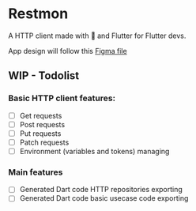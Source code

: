# Restmon

A HTTP client made with 💚 and Flutter for Flutter devs.

App design will follow this 
<a href="https://www.figma.com/file/8eJcNNCEOn9NIAIVOd6LZl/Restmon?node-id=0%3A1">
    Figma file
</a>

## WIP - Todolist

### Basic HTTP client features:
- [ ] Get requests
- [ ] Post requests
- [ ] Put requests
- [ ] Patch requests
- [ ] Environment (variables and tokens) managing

### Main features
- [ ] Generated Dart code HTTP repositories exporting
- [ ] Generated Dart code basic usecase code exporting
